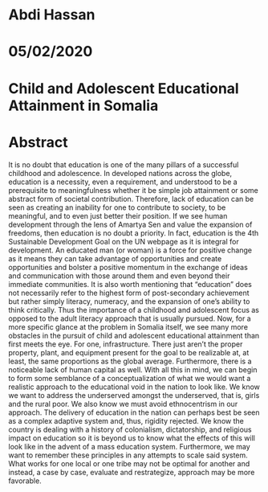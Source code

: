 # Abdi Hassan
# 05/02/2020
# Child and Adolescent Educational Attainment in Somalia
# Abstract
It is no doubt that education is one of the many pillars of a successful childhood and adolescence. In developed nations across the globe, education is a necessity, even a requirement, and understood to be a prerequisite to meaningfulness whether it be simple job attainment or some abstract form of societal contribution. Therefore, lack of education can be seen as creating an inability for one to contribute to society, to be meaningful, and to even just better their position. If we see human development through the lens of Amartya Sen and value the expansion of freedoms, then education is no doubt a priority. In fact, education is the 4th Sustainable Development Goal on the UN webpage as it is integral for development. An educated man (or woman) is a force for positive change as it means they can take advantage of opportunities and create opportunities and bolster a positive momentum in the exchange of ideas and communication with those around them and even beyond their immediate communities. It is also worth mentioning that “education” does not necessarily refer to the highest form of post-secondary achievement but rather simply literacy, numeracy, and the expansion of one’s ability to think critically. Thus the importance of a childhood and adolescent focus as opposed to the adult literacy approach that is usually pursued. 
Now, for a more specific glance at the problem in Somalia itself, we see many more obstacles in the pursuit of child and adolescent educational attainment than first meets the eye. For one, infrastructure. There just aren’t the proper property, plant, and equipment present for the goal to be realizable at, at least, the same proportions as the global average. Furthermore, there is a noticeable lack of human capital as well. With all this in mind, we can begin to form some semblance of a conceptualization of what we would want a realistic approach to the educational void in the nation to look like. We know we want to address the underserved amongst the underserved, that is, girls and the rural poor. We also know we must avoid ethnocentrism in our approach. The delivery of education in the nation can perhaps best be seen as a complex adaptive system and, thus, rigidity rejected. We know the country is dealing with a history of colonialism, dictatorship, and religious impact on education so it is beyond us to know what the effects of this will look like in the advent of a mass education system. Furthermore, we may want to remember these principles in any attempts to scale said system. What works for one local or one tribe may not be optimal for another and instead, a case by case, evaluate and restrategize, approach may be more favorable.
